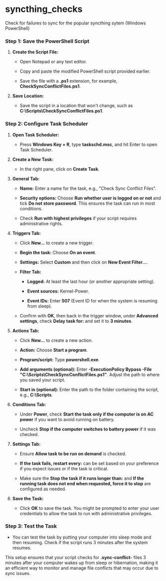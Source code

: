 # syncthing_checks
Check for failures to sync for the popular syncthing sytem (Windows PowerShell)

### Step 1: Save the PowerShell Script

1.  **Create the Script File:**
    
    *   Open Notepad or any text editor.
        
    *   Copy and paste the modified PowerShell script provided earlier.
        
    *   Save the file with a **.ps1** extension, for example, **CheckSyncConflictFiles.ps1**.
        
2.  **Save Location:**
    
    *   Save the script in a location that won't change, such as **C:\\Scripts\\CheckSyncConflictFiles.ps1**.
        

### Step 2: Configure Task Scheduler

1.  **Open Task Scheduler:**
    
    *   Press **Windows Key + R**, type **taskschd.msc**, and hit Enter to open Task Scheduler.
        
2.  **Create a New Task:**
    
    *   In the right pane, click on **Create Task**.
        
3.  **General Tab:**
    
    *   **Name:** Enter a name for the task, e.g., "Check Sync Conflict Files".
        
    *   **Security options:** Choose **Run whether user is logged on or not** and tick **Do not store password**. This ensures the task can run in most conditions.
        
    *   Check **Run with highest privileges** if your script requires administrative rights.
        
4.  **Triggers Tab:**
    
    *   Click **New...** to create a new trigger.
        
    *   **Begin the task:** Choose **On an event**.
        
    *   **Settings:** Select **Custom** and then click on **New Event Filter...**.
        
    *   **Filter Tab:**
        
        *   **Logged:** At least the last hour (or another appropriate setting).
            
        *   **Event sources:** Kernel-Power.
            
        *   **Event IDs:** Enter **507** (Event ID for when the system is resuming from sleep).
            
    *   Confirm with **OK**, then back in the trigger window, under **Advanced settings**, check **Delay task for:** and set it to **3 minutes**.
        
5.  **Actions Tab:**
    
    *   Click **New...** to create a new action.
        
    *   **Action:** Choose **Start a program**.
        
    *   **Program/script:** Type **powershell.exe**.
        
    *   **Add arguments (optional):** Enter **\-ExecutionPolicy Bypass -File "C:\\Scripts\\CheckSyncConflictFiles.ps1"**. Adjust the path to where you saved your script.
        
    *   **Start in (optional):** Enter the path to the folder containing the script, e.g., **C:\\Scripts**.
        
6.  **Conditions Tab:**
    
    *   Under **Power**, check **Start the task only if the computer is on AC power** if you want to avoid running on battery.
        
    *   Uncheck **Stop if the computer switches to battery power** if it was checked.
        
7.  **Settings Tab:**
    
    *   Ensure **Allow task to be run on demand** is checked.
        
    *   **If the task fails, restart every:** can be set based on your preference if you expect issues or if the task is critical.
        
    *   Make sure the **Stop the task if it runs longer than:** and **If the running task does not end when requested, force it to stop** are configured as needed.
        
8.  **Save the Task:**
    
    *   Click **OK** to save the task. You might be prompted to enter your user credentials to allow the task to run with administrative privileges.
        

### Step 3: Test the Task

*   You can test the task by putting your computer into sleep mode and then resuming. Check if the script runs 3 minutes after the system resumes.
    

This setup ensures that your script checks for **.sync-conflict-** files 3 minutes after your computer wakes up from sleep or hibernation, making it an efficient way to monitor and manage file conflicts that may occur due to sync issues.
